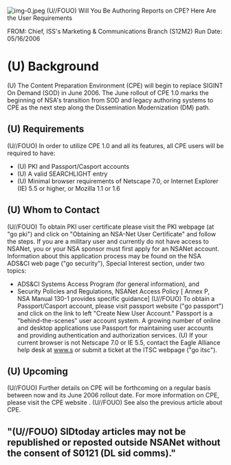 ![img-0.jpeg](img-0.jpeg)
(U//FOUO) Will You Be Authoring Reports on CPE? Here Are the User Requirements

FROM:
Chief, ISS's Marketing \& Communications Branch (S12M2)
Run Date: 05/16/2006

# (U) Background 

(U) The Content Preparation Environment (CPE) will begin to replace SIGINT On Demand (SOD) in June 2006. The June rollout of CPE 1.0 marks the beginning of NSA's transition from SOD and legacy authoring systems to CPE as the next step along the Dissemination Modernization (DM) path.

## (U) Requirements

(U//FOUO) In order to utilize CPE 1.0 and all its features, all CPE users will be required to have:

- (U) PKI and Passport/Casport accounts
- (U) A valid SEARCHLIGHT entry
- (U) Minimal browser requirements of Netscape 7.0, or Internet Explorer (IE) 5.5 or higher, or Mozilla 1.1 or 1.6


## (U) Whom to Contact

(U//FOUO) To obtain PKI user certificate please visit the PKI webpage (at "go pki") and click on "Obtaining an NSA-Net User Certificate" and follow the steps. If you are a military user and currently do not have access to NSANet, you or your NSA sponsor must first apply for an NSANet account. Information about this application process may be found on the NSA ADS\&CI web page ("go security"), Special Interest section, under two topics:

- ADS\&CI Systems Access Program (for general information), and
- Security Policies and Regulations, NSANet Access Policy [ Annex P, NSA Manual 130-1 provides specific guidance]
(U//FOUO) To obtain a Passport/Casport account, please visit passport website ("go passport") and click on the link to left "Create New User Account." Passport is a "behind-the-scenes" user account system. A growing number of online and desktop applications use Passport for maintaining user accounts and providing authentication and authorization services.
(U) If your current browser is not Netscape 7.0 or IE 5.5, contact the Eagle Alliance help desk at www.s or submit a ticket at the ITSC webpage ("go itsc").


## (U) Upcoming

(U//FOUO) Further details on CPE will be forthcoming on a regular basis between now and its June 2006 rollout date. For more information on CPE, please visit the CPE website .
(U//FOUO) See also the previous article about CPE.

## "(U//FOUO) SIDtoday articles may not be republished or reposted outside NSANet without the consent of S0121 (DL sid comms)."


